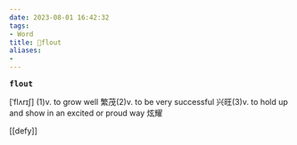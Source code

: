 ```yaml
---
date: 2023-08-01 16:42:32
tags: 
- Word
title: 📖flout
aliases: 
- 
---
```


<pre><strong>flout</strong></pre>

[ˈflʌrɪʃ]
(1)v. to grow well 繁茂(2)v. to be very successful 兴旺(3)v. to hold up and show in an excited or proud way 炫耀

[[defy]]